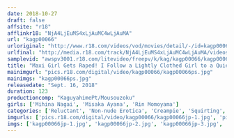 ```yaml
---
date: 2018-10-27
draft: false
affsite: "r18"
afflinkr18: "NjA4LjEuMS4xLjAuMC4wLjAuMA"
url: "kagp00066"
urloriginal: "http://www.r18.com/videos/vod/movies/detail/-/id=kagp00066"
urlfinal: "http://media.r18.com/track/NjA4LjEuMS4xLjAuMC4wLjAuMA/videos/vod/movies/detail/-/id=kagp00066"
samplevid: "awspv3001.r18.com/litevideo/freepv/k/kag/kagp00066/kagp00066_dmb_w.mp4"
title: "Maxi Girl Gets Raped! I Follow a Lightly Clothed Girl to a Quiet Spot to Fondle and Fuck Her With Her Clothes Still On! I Finish Her Off with a Cumshot Inside!"
mainimgurl: "pics.r18.com/digital/video/kagp00066/kagp00066ps.jpg"
mainimgs: "kagp00066ps.jpg"
releasedate: "Sept. 16, 2018"
duration: 123
productioncomp: "KaguyahimePt/Mousouzoku"
girls: ['Mihina Nagai', 'Misaka Ayana', 'Rin Momoyama']
categories: ['Reluctant', 'Non-nude Erotica', 'Creampie', 'Squirting', 'Hi-Def']
imgurls: ['pics.r18.com/digital/video/kagp00066/kagp00066jp-1.jpg', 'pics.r18.com/digital/video/kagp00066/kagp00066jp-2.jpg', 'pics.r18.com/digital/video/kagp00066/kagp00066jp-3.jpg', 'pics.r18.com/digital/video/kagp00066/kagp00066jp-4.jpg', 'pics.r18.com/digital/video/kagp00066/kagp00066jp-5.jpg', 'pics.r18.com/digital/video/kagp00066/kagp00066jp-6.jpg', 'pics.r18.com/digital/video/kagp00066/kagp00066jp-7.jpg', 'pics.r18.com/digital/video/kagp00066/kagp00066jp-8.jpg', 'pics.r18.com/digital/video/kagp00066/kagp00066jp-9.jpg', 'pics.r18.com/digital/video/kagp00066/kagp00066jp-10.jpg', 'pics.r18.com/digital/video/kagp00066/kagp00066jp-11.jpg', 'pics.r18.com/digital/video/kagp00066/kagp00066jp-12.jpg', 'pics.r18.com/digital/video/kagp00066/kagp00066jp-13.jpg', 'pics.r18.com/digital/video/kagp00066/kagp00066jp-14.jpg', 'pics.r18.com/digital/video/kagp00066/kagp00066jp-15.jpg', 'pics.r18.com/digital/video/kagp00066/kagp00066jp-16.jpg', 'pics.r18.com/digital/video/kagp00066/kagp00066jp-17.jpg', 'pics.r18.com/digital/video/kagp00066/kagp00066jp-18.jpg', 'pics.r18.com/digital/video/kagp00066/kagp00066jp-19.jpg', 'pics.r18.com/digital/video/kagp00066/kagp00066jp-20.jpg']
imgs: ['kagp00066jp-1.jpg', 'kagp00066jp-2.jpg', 'kagp00066jp-3.jpg', 'kagp00066jp-4.jpg', 'kagp00066jp-5.jpg', 'kagp00066jp-6.jpg', 'kagp00066jp-7.jpg', 'kagp00066jp-8.jpg', 'kagp00066jp-9.jpg', 'kagp00066jp-10.jpg', 'kagp00066jp-11.jpg', 'kagp00066jp-12.jpg', 'kagp00066jp-13.jpg', 'kagp00066jp-14.jpg', 'kagp00066jp-15.jpg', 'kagp00066jp-16.jpg', 'kagp00066jp-17.jpg', 'kagp00066jp-18.jpg', 'kagp00066jp-19.jpg', 'kagp00066jp-20.jpg']
---
```

